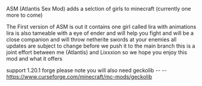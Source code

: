 ASM (Atlantis Sex Mod) adds a selction of girls to minecraft (currently one more to come)

The First version of ASM is out it contains one girl called lira with animations lira is also tameable with a eye of ender and will 
help you fight and will be a close companion and will throw netherite swords at your enemies all updates are subject to change before we push 
it to the main branch this is a joint effort between me (Atlantis) and Lixxxion so we hope you enjoy this mod and what it offers  

support 1.20.1 forge please note you will also need geckolib -- -- https://www.curseforge.com/minecraft/mc-mods/geckolib
